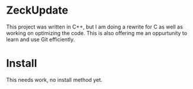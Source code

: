 # ZeckUpdate
This project was written in C++, but I am doing a rewrite for C as well as working on optimizing the code. This is also offering me an oppurtunity to learn and use Git efficiently.

# Install
This needs work, no install method yet.
